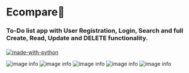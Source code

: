 <h1><strong>Ecompare🚀</strong></h1>


<h3 style="margin-bottom:20px;">
To-Do list app with User Registration, Login, Search and full Create, Read, Update and DELETE functionality.
</h3>


[![made-with-python](https://img.shields.io/badge/Made%20with-Python-1f425f.svg)](https://www.python.org/)



![image info](/screenshot/register.png)
![image info](/screenshot/login.png)
![image info](/screenshot/taskList.png)
![image info](/screenshot/addTask.png)
![image info](/screenshot/searching.png)